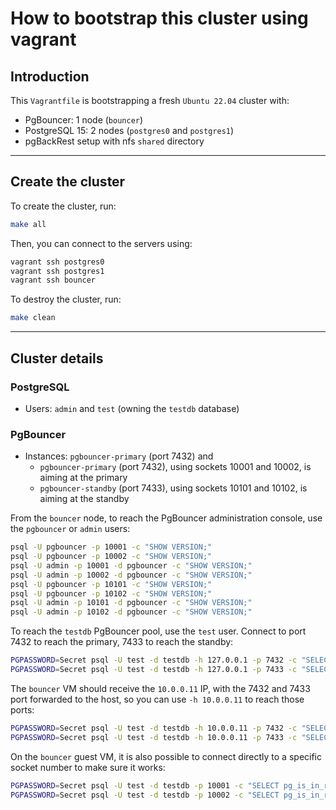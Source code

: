 # How to bootstrap this cluster using vagrant

## Introduction

This `Vagrantfile` is bootstrapping a fresh `Ubuntu 22.04` cluster with:

* PgBouncer: 1 node (`bouncer`)
* PostgreSQL 15: 2 nodes (`postgres0` and `postgres1`)
* pgBackRest setup with nfs `shared` directory

---

## Create the cluster

To create the cluster, run:

```bash
make all
```

Then, you can connect to the servers using:

```bash
vagrant ssh postgres0
vagrant ssh postgres1
vagrant ssh bouncer
```

To destroy the cluster, run:

```bash
make clean
```

---

## Cluster details

### PostgreSQL

* Users: `admin` and `test` (owning the `testdb` database)

### PgBouncer

* Instances: `pgbouncer-primary` (port 7432) and
  * `pgbouncer-primary` (port 7432), using sockets 10001 and 10002, is aiming at the primary
  * `pgbouncer-standby` (port 7433), using sockets 10101 and 10102, is aiming at the standby

From the `bouncer` node, to reach the PgBouncer administration console, use the `pgbouncer` or `admin` users:

```bash
psql -U pgbouncer -p 10001 -c "SHOW VERSION;"
psql -U pgbouncer -p 10002 -c "SHOW VERSION;"
psql -U admin -p 10001 -d pgbouncer -c "SHOW VERSION;"
psql -U admin -p 10002 -d pgbouncer -c "SHOW VERSION;"
psql -U pgbouncer -p 10101 -c "SHOW VERSION;"
psql -U pgbouncer -p 10102 -c "SHOW VERSION;"
psql -U admin -p 10101 -d pgbouncer -c "SHOW VERSION;"
psql -U admin -p 10102 -d pgbouncer -c "SHOW VERSION;"
```

To reach the `testdb` PgBouncer pool, use the `test` user. Connect to port 7432 to reach the primary, 7433 to reach the standby:

```bash
PGPASSWORD=Secret psql -U test -d testdb -h 127.0.0.1 -p 7432 -c "SELECT pg_is_in_recovery();"
PGPASSWORD=Secret psql -U test -d testdb -h 127.0.0.1 -p 7433 -c "SELECT pg_is_in_recovery();"
```

The `bouncer` VM should receive the `10.0.0.11` IP, with the 7432 and 7433 port forwarded to the host, so you can use `-h 10.0.0.11` to reach those ports:

```bash
PGPASSWORD=Secret psql -U test -d testdb -h 10.0.0.11 -p 7432 -c "SELECT pg_is_in_recovery();"
PGPASSWORD=Secret psql -U test -d testdb -h 10.0.0.11 -p 7433 -c "SELECT pg_is_in_recovery();"
```

On the `bouncer` guest VM, it is also possible to connect directly to a specific socket number to make sure it works:

```bash
PGPASSWORD=Secret psql -U test -d testdb -p 10001 -c "SELECT pg_is_in_recovery();"
PGPASSWORD=Secret psql -U test -d testdb -p 10002 -c "SELECT pg_is_in_recovery();"
```
